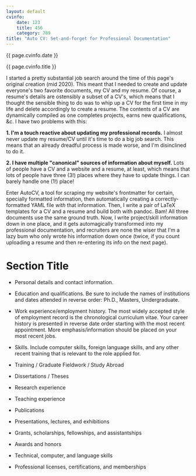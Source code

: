 ```yaml
---
layout: default
cvinfo:
    date: 123
    title: 456
    category: 789
title: "Auto CV: Set-and-forget for Professional Documentation"
---
```


{{ page.cvinfo.date }}

{{ page.cvinfo.title }}

I started a pretty substantial job search around the time of this page's
original creation (mid 2020). This meant that I needed to create and
update everyone's two favorite documents, my CV and my resume. Of
course, a resume's details are ostensibly a subset of a CV's, which
means that I thought the sensible thing to do was to whip up a CV for
the first time in my life and delete accordingly to create a resume.
The contents of a CV are dynamically compiled as one completes projects,
earns new qualifications, &c. I have two problems with this:

__1. I'm a touch reactive about updating my professional records.__ I
almost never update my resume/CV until it's time to do a big job search.
This means that an already dreadful process is made worse, and I'm
disinclined to do it.

__2. I have multiple "canonical" sources of information about myself.__
Lots of people have a CV and a website and a resume, at least, which
means that lots of people have three (3!) places where they have to
update things. I can barely handle one (1!) place!

Enter AutoCV, a tool for scraping my website's frontmatter for certain,
specially formatted information, then automatically creating a
correctly-formatted YAML file _with_ that information. Then, I write a
pair of LaTeX templates for a CV and a resume and build both with
pandoc. Bam! All three documents use the same ground truth. Now, I write
project/skill information down in one place, and it gets automagically
transformed into my professional documentation, and recruiters are none
the wiser that I'm a lazy bum who only wrote his information down once
(twice, if you count uploading a resume and then re-entering its info on
the next page).

# Section Title

- Personal details and contact information.
- Education and qualifications. Be sure to include the names of
  institutions and dates attended in reverse order: Ph.D., Masters,
  Undergraduate.

- Work experience/employment history. The most widely accepted style of
  employment record is the chronological curriculum vitae. Your career
  history is presented in reverse date order starting with the most
  recent appointment. More emphasis/information should be placed on your
  most recent jobs.

- Skills. Include computer skills, foreign language skills, and any
  other recent training that is relevant to the role applied for.
- Training / Graduate Fieldwork / Study Abroad
- Dissertations / Theses
- Research experience
- Teaching experience
- Publications
- Presentations, lectures, and exhibitions
- Grants, scholarships, fellowships, and assistantships
- Awards and honors
- Technical, computer, and language skills
- Professional licenses, certifications, and memberships
